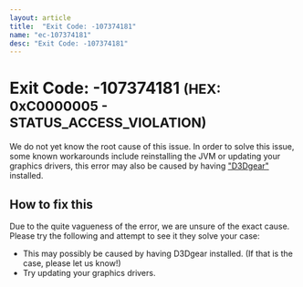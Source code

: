 ```yaml
---
layout: article
title:  "Exit Code: -107374181"
name: "ec-107374181"
desc: "Exit Code: -107374181"
---
```

# Exit Code: -107374181 <small>(HEX: 0xC0000005 - STATUS_ACCESS_VIOLATION)</small>
We do not yet know the root cause of this issue. In order to solve this issue, some known workarounds include reinstalling the JVM or updating your graphics drivers, this error may also be caused by having ["D3Dgear"](https://www.d3dgear.com/) installed.
## How to fix this
Due to the quite vagueness of the error, we are unsure of the exact cause. Please try the following and attempt to see it they solve your case:
* This may possibly be caused by having D3Dgear installed. (If that is the case, please let us know!) 
* Try updating your graphics drivers.



